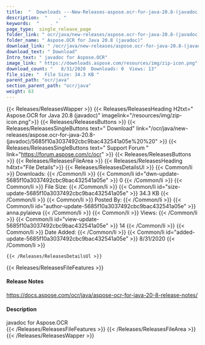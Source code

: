 ```yaml
---
title:  "  Downloads ---New-Releases-aspose.ocr-for-java-20.8-(javadoc) . " 
description:  "    . " 
keywords:  "    . " 
page_type:  single_release_page
folder_link: " ocr/java/new-releases/aspose.ocr-for-java-20.8-(javadoc)/"
folder_name: " Aspose.OCR for Java 20.8 (javadoc)"
download_link: " /ocr/java/new-releases/aspose.ocr-for-java-20.8-(javadoc)/5685f10a3037492cbc9bac432541a05e"
download_text: " Download"
Intro_text: " javadoc for Aspose.OCR"
image_link: " https://downloads.aspose.com/resources/img/zip-icon.png"
download_count: "   8/31/2020  Downloads: 0  Views: 13"
file_size: "  File Size: 34.3 KB "
parent_path: "ocr/java"
section_parent_path: "ocr/java"
weight: 63 
---
```


{{< Releases/ReleasesWapper >}}
  {{< Releases/ReleasesHeading H2txt=" Aspose.OCR for Java 20.8 (javadoc)" imagelink="/resources/img/zip-icon.png">}}
  {{< Releases/ReleasesButtons >}}
    {{< Releases/ReleasesSingleButtons text=" Download" link="/ocr/java/new-releases/aspose.ocr-for-java-20.8-(javadoc)/5685f10a3037492cbc9bac432541a05e%20%20" >}}
    {{< Releases/ReleasesSingleButtons text=" Support Forum " link="https://forum.aspose.com/c/ocr" >}}
  {{< Releases/ReleasesButtons >}}
  {{< Releases/ReleasesFileArea >}}
    {{< Releases/ReleasesHeading h4txt="File Details">}}
    {{< Releases/ReleasesDetailsUl >}}
            {{< Common/li  >}} Downloads: {{< /Common/li >}} 
      {{< Common/li id="dwn-update-5685f10a3037492cbc9bac432541a05e" >}} 0 {{< /Common/li >}} 
      {{< Common/li  >}} File Size: {{< /Common/li >}} 
      {{< Common/li id="size-update-5685f10a3037492cbc9bac432541a05e" >}} 34.3 KB {{< /Common/li >}} 
      {{< Common/li  >}} Posted By: {{< /Common/li >}} 
      {{< Common/li id="author-update-5685f10a3037492cbc9bac432541a05e" >}} anna.pylaieva {{< /Common/li >}} 
      {{< Common/li  >}} Views: {{< /Common/li >}} 
      {{< Common/li id="view-update-5685f10a3037492cbc9bac432541a05e" >}} 14 {{< /Common/li >}} 
      {{< Common/li  >}} Date Added: {{< /Common/li >}} 
      {{< Common/li id="added-update-5685f10a3037492cbc9bac432541a05e" >}} 8/31/2020 {{< /Common/li >}} 

    {{< /Releases/ReleasesDetailsUl >}}

  {{< Releases/ReleasesFileFeatures >}}
      <h4>Release Notes</h4><div><a href="https://docs.aspose.com/ocr/java/aspose-ocr-for-java-20-8-release-notes/">https://docs.aspose.com/ocr/java/aspose-ocr-for-java-20-8-release-notes/</a></div><h4>Description</h4><div class="HTMLDescription">javadoc for Aspose.OCR</div>
  {{< /Releases/ReleasesFileFeatures >}}
 {{< /Releases/ReleasesFileArea >}}
{{< /Releases/ReleasesWapper >}}


